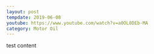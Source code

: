 ```yaml
---
layout: post
tempdate: 2019-06-08
youtube: https://www.youtube.com/watch?v=a0OL8DEb-MA
category: Motor Oil
---
```

test content